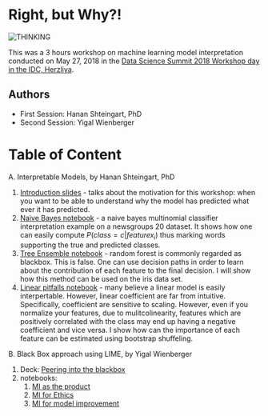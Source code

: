 # Right, but Why?!
![THINKING](https://image.ibb.co/nntWFy/Screen_Shot_2018_05_27_at_20_00_32.png)

This was a 3 hours workshop on machine learning model interpretation conducted on May 27, 2018 in the [Data Science Summit 2018 Workshop day in the IDC, Herzliya](https://events.bizzabo.com/DataScienceSummit2018/agenda/speakers/264987).
## Authors
* First Session: Hanan Shteingart, PhD
* Second Session: Yigal Wienberger

# Table of Content
A. Interpretable Models, by Hanan Shteingart, PhD
  1. [Introduction slides](decks/Right%20by%20Why_%20-%20Introduction.pdf) - talks about the motivation for this workshop: when you want to be able to understand why the model has predicted what ever it has predicted.
  2. [Naive Bayes notebook](notebooks/naive_bayes/naive_bayes.ipynb) - a naive bayes multinomial classifier interpretation example on a newsgroups 20 dataset. It shows how one can easily compute $P(class=c|feature x_i)$ thus marking words supporting the true and predicted classes.
  3. [Tree Ensemble notebook](notebooks/random_forest/random_forest.ipynb) - random forest is commonly regarded as blackbox. This is false. One can use decision paths in order to learn about the contribution of each feature to the final decision. I will show how this method can be used on the iris data set. 
  4. [Linear pitfalls notebook](notebooks/linear/linear.ipynb) - many believe a linear model is easily interpertable. However, linear coefficient are far from intuitive. Specifically, coefficient are sensitive to scaling. However, even if you normalize your features, due to mulitcolinearity, features which are positively correlated with the class may end up having a negative coefficient and vice versa. I show how can the importance of each feature can be estimated using bootstrap shuffeling. 

B. Black Box approach using LIME, by Yigal Wienberger
  1. Deck: [Peering into the blackbox](/decks/Peering%20into%20the%20black%20box.pptx)
  2. notebooks: 
      1. [MI as the product](notebooks/Peering%20into%20the%20black%20box/MI%20as%20the%20product.ipynb)
      2. [MI for Ethics](notebooks/Peering%20into%20the%20black%20box/MI%20for%20Ethics.ipynb)
      3. [MI for model improvement](notebooks/Peering%20into%20the%20black%20box/MI%20for%20model%20improvement.ipynb)
